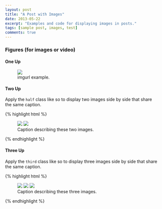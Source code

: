```yaml
---
layout: post
title: "A Post with Images"
date: 2013-05-22
excerpt: "Examples and code for displaying images in posts."
tags: [sample post, images, test]
comments: true
---
```


### Figures (for images or video)

#### One Up

<figure>
	<a href="http://imgur.com/IDDBcbd"><img src="http://imgur.com/IDDBcbd"></a>
	<figcaption><a title="package example">imgurl example</a>.</figcaption>
</figure>


#### Two Up

Apply the `half` class like so to display two images side by side that share the same caption.

{% highlight html %}
<figure class="half">
    <a href="http://imgur.com/5QpqdOS"><img src="http://imgur.com/5QpqdOS"></a>
    <a href="http://imgur.com/gtLoMeg"><img src="http://imgur.com/gtLoMeg"></a>
    <figcaption>Caption describing these two images.</figcaption>
</figure>
{% endhighlight %}


#### Three Up

Apply the `third` class like so to display three images side by side that share the same caption.

{% highlight html %}
<figure class="third">
	<img src="http://imgur.com/x10ylMD">
	<img src="http://imgur.com/cGN9T9K">
	<img src="http://imgur.com/EH8SgaL">
	<figcaption>Caption describing these three images.</figcaption>
</figure>
{% endhighlight %}

